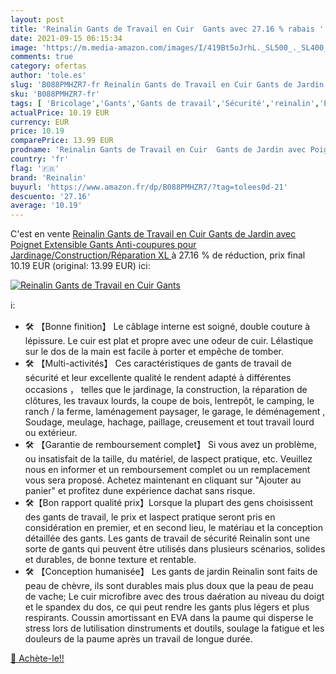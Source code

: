 ```yaml
---
layout: post
title: 'Reinalin Gants de Travail en Cuir  Gants avec 27.16 % rabais '
date: 2021-09-15 06:15:34
image: 'https://m.media-amazon.com/images/I/419Bt5oJrhL._SL500_._SL400_.jpg'
comments: true
category: ofertas
author: 'tole.es'
slug: 'B088PMHZR7-fr Reinalin Gants de Travail en Cuir Gants de Jardin avec...'
sku: 'B088PMHZR7-fr'
tags: [ 'Bricolage','Gants','Gants de travail','Sécurité','reinalin','Équipement et matériel de sécurité', ]
actualPrice: 10.19 EUR
currency: EUR
price: 10.19
comparePrice: 13.99 EUR
prodname: 'Reinalin Gants de Travail en Cuir  Gants de Jardin avec Poignet Extensible  Gants Anti-coupures pour Jardinage/Construction/Réparation  XL '
country: 'fr'
flag: '🇫🇷'
brand: 'Reinalin'
buyurl: 'https://www.amazon.fr/dp/B088PMHZR7/?tag=tolees0d-21'
descuento: '27.16'
average: '10.19'
---
```


C'est en vente [Reinalin Gants de Travail en Cuir  Gants de Jardin avec Poignet Extensible  Gants Anti-coupures pour Jardinage/Construction/Réparation  XL ](https://www.amazon.fr/dp/B088PMHZR7/?tag=tolees0d-21)  à  27.16 % de réduction, prix final  10.19 EUR (original: 13.99 EUR) ici:

[![Reinalin Gants de Travail en Cuir  Gants](https://m.media-amazon.com/images/I/419Bt5oJrhL._SL500_._SL400_.jpg)](https://www.amazon.fr/dp/B088PMHZR7/?tag=tolees0d-21)

ℹ️:

- 🛠 【Bonne finition】 Le câblage interne est soigné, double couture à lépissure. Le cuir est plat et propre avec une odeur de cuir. Lélastique sur le dos de la main est facile à porter et empêche de tomber.
- 🛠 【Multi-activités】 Ces caractéristiques de gants de travail de sécurité et leur excellente qualité le rendent adapté à différentes occasions ， telles que le jardinage, la construction, la réparation de clôtures, les travaux lourds, la coupe de bois, lentrepôt, le camping, le ranch / la ferme, laménagement paysager, le garage, le déménagement , Soudage, meulage, hachage, paillage, creusement et tout travail lourd ou extérieur.
- 🛠 【Garantie de remboursement complet】 Si vous avez un problème, ou insatisfait de la taille, du matériel, de laspect pratique, etc. Veuillez nous en informer et un remboursement complet ou un remplacement vous sera proposé. Achetez maintenant en cliquant sur "Ajouter au panier" et profitez dune expérience dachat sans risque.
- 🛠【Bon rapport qualité prix】Lorsque la plupart des gens choisissent des gants de travail, le prix et laspect pratique seront pris en considération en premier, et en second lieu, le matériau et la conception détaillée des gants. Les gants de travail de sécurité Reinalin sont une sorte de gants qui peuvent être utilisés dans plusieurs scénarios, solides et durables, de bonne texture et rentable.
- 🛠 【Conception humanisée】 Les gants de jardin Reinalin sont faits de peau de chèvre, ils sont durables mais plus doux que la peau de peau de vache; Le cuir microfibre avec des trous daération au niveau du doigt et le spandex du dos, ce qui peut rendre les gants plus légers et plus respirants. Coussin amortissant en EVA dans la paume qui disperse le stress lors de lutilisation dinstruments et doutils, soulage la fatigue et les douleurs de la paume après un travail de longue durée.

[🛒 Achète-le!!](https://www.amazon.fr/dp/B088PMHZR7/?tag=tolees0d-21)
